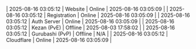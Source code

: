 | 2025-08-16 03:05:12 | Website | Online | 2025-08-16 03:05:09 |
| 2025-08-16 03:05:12 | Registration | Online | 2025-08-16 03:05:09 |
| 2025-08-16 03:05:12 | Auth Server | Online | 2025-08-16 03:05:09 |
| 2025-08-16 03:05:12 | Kezan (PvE) | Offline | 2025-08-03 17:58:02 |
| 2025-08-16 03:05:12 | Gurubashi (PvP) | Offline | N/A |
| 2025-08-16 03:05:12 | Cloudflare | Online | 2025-08-16 03:05:09 |
